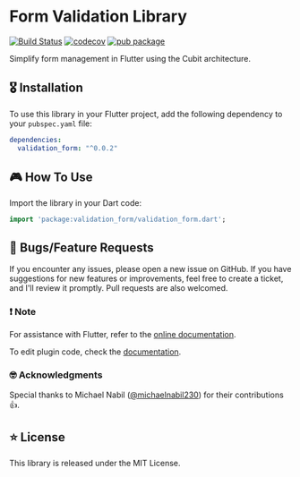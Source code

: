 # Form Validation Library

[![Build Status](https://github.com/michaelnabil230/flutter_validation_form/actions/workflows/main.yaml/badge.svg)](https://github.com/michaelnabil230/flutter_validation_form/actions/workflows/main.yaml) [![codecov](https://codecov.io/gh/michaelnabil230/flutter_validation_form/branch/master/graph/badge.svg)](https://codecov.io/gh/michaelnabil230/flutter_validation_form) [![pub package](https://img.shields.io/pub/v/validation_form.svg)](https://pub.dartlang.org/packages/validation_form)

Simplify form management in Flutter using the Cubit architecture.

## 🎖 Installation

To use this library in your Flutter project, add the following dependency to your `pubspec.yaml` file:

```yaml
dependencies:
  validation_form: "^0.0.2"
```

## 🎮 How To Use

Import the library in your Dart code:

```dart
import 'package:validation_form/validation_form.dart';
```

## 🐛 Bugs/Feature Requests

If you encounter any issues, please open a new issue on GitHub. If you have suggestions for new features or improvements, feel free to create a ticket, and I'll review it promptly. Pull requests are also welcomed.

### ❗️ Note

For assistance with Flutter, refer to the [online documentation](https://flutter.io/).

To edit plugin code, check the [documentation](https://flutter.io/platform-plugins/#edit-code).

### 🤓 Acknowledgments

Special thanks to Michael Nabil ([@michaelnabil230](https://github.com/michaelnabil230)) for their contributions 👍.

## ⭐️ License

This library is released under the MIT License.